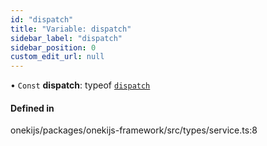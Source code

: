 ```yaml
---
id: "dispatch"
title: "Variable: dispatch"
sidebar_label: "dispatch"
sidebar_position: 0
custom_edit_url: null
---
```


• `Const` **dispatch**: typeof [`dispatch`](dispatch.md)

#### Defined in

onekijs/packages/onekijs-framework/src/types/service.ts:8
